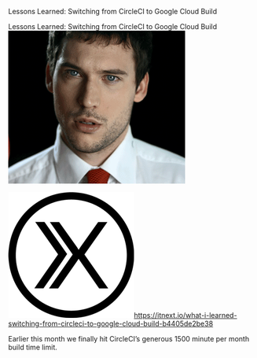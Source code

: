 Lessons Learned: Switching from CircleCI to Google Cloud Build

Lessons Learned: Switching from CircleCI to Google Cloud Build
![](../_resources/48d422719b9634c52b242c3a339fff16.png)

![](../_resources/b21df0c8d3e9740cf75748dbe4d5a1ec.png)https://itnext.io/what-i-learned-switching-from-circleci-to-google-cloud-build-b4405de2be38

Earlier this month we finally hit CircleCI’s generous 1500 minute per month build time limit.